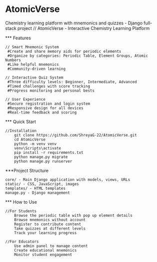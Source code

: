# AtomicVerse
Chemistry learning platform with mnemonics and quizzes - Django full-stack project
// AtomicVerse - Interactive Chemistry Learning Platform

*** Features

    // Smart Mnemonic System
     #Create and share memory aids for periodic elements
     #Organize by categories: Periodic Table, Element Groups, Atomic Numbers
     #Like helpful mnemonics
     #Community-driven learning

    // Interactive Quiz System
     #Three difficulty levels: Beginner, Intermediate, Advanced
     #Timed challenges with score tracking
     #Progress monitoring and personal bests

    // User Experience
     #Secure registration and login system
     #Responsive design for all devices
     #Real-time feedback and scoring

*** Quick Start

    //Installation
        git clone https://github.com/ShreyaG-22/AtomicVerse.git
        cd AtomicVerse
        python -m venv venv
        venv\Scripts\activate
        pip install -r requirements.txt
        python manage.py migrate
        python manage.py runserver

***Project Structure

    core/ - Main Django application with models, views, URLs
    static/ - CSS, JavaScript, images
    templates/ - HTML templates
    manage.py - Django management

*** How to Use

    //For Students
        Browse the periodic table with pop up element details
        Browse mnemonics without account
        Register to contribute content
        Take quizzes at different levels
        Track your learning progress

    //For Educators
        Use admin panel to manage content
        Create educational mnemonics
        Monitor student engagement
